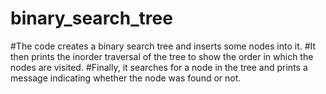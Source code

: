 # binary_search_tree
#The code creates a binary search tree and inserts some nodes into it. 
#It then prints the inorder traversal of the tree to show the order in which the nodes are visited. 
#Finally, it searches for a node in the tree and prints a message indicating whether the node was found or not.
